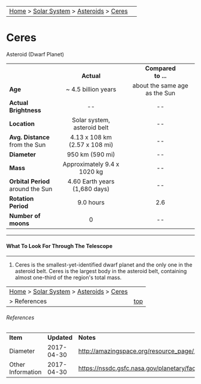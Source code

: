 |    |    |
|:---|---:|
|[Home](/notes/#object-notes) > [Solar System](/notes/#solar-system) > [Asteroids](../!asteroid-info) > [Ceres](#ceres)|

# Ceres
Asteroid (Dwarf Planet)

|  |  |  |
|---|:--:|:--:|
|  |<br/>**Actual**|**Compared<br/>to ...**|
|**Age**|~ 4.5 billion years|about the same age as the Sun|
|**Actual Brightness**|--|--|
|**Location**|Solar system,<br/>asteroid belt|--|
|**Avg. Distance**<br/>from the Sun|4.13 x 108 km<br/>(2.57 x 108 mi)|--|
|**Diameter**|950 km (590 mi)|--|
|**Mass**|Approximately 9.4 x 1020 kg|--|
|**Orbital Period**<br/>around the Sun|4.60 Earth years<br/>(1,680 days)|--|
|**Rotation Period**|9.0 hours|2.6|
|**Number of moons**|0|--|

---
#### What To Look For Through The Telescope
---

1.  Ceres is the smallest-yet-identified dwarf planet and the only one in the asteroid belt. Ceres is the largest body in the asteroid belt, containing almost one-third of the region's total mass.

|    |    |
|:---|---:|
|[Home](/notes/#object-notes) > [Solar System](/notes/#solar-system) > [Asteroids](../!asteroid-info) > [Ceres](#ceres)
 > References|[top](#ceres)|

###### References

|   |   |   |
|---|---|---|
|**Item**|**Updated**|**Notes**|
|Diameter|2017-04-30|<http://amazingspace.org/resource_page/112/solar_system/type#resource_tab>|
|Other Information|2017-04-30|<https://nssdc.gsfc.nasa.gov/planetary/factsheet/asteroidfact.html>|